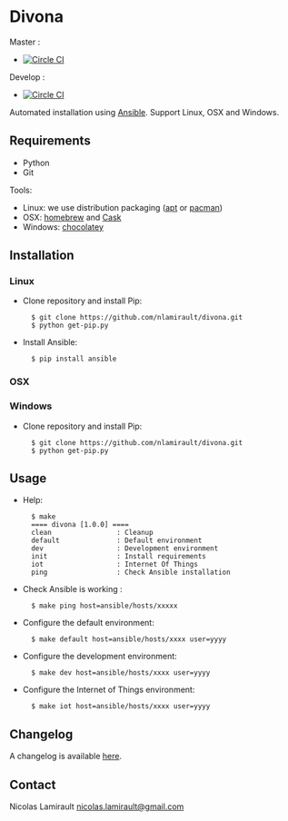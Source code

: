# Divona #

Master :
* [![Circle CI](https://circleci.com/gh/nlamirault/divona/tree/master.svg?style=svg)](https://circleci.com/gh/nlamirault/divona/tree/master)

Develop :
* [![Circle CI](https://circleci.com/gh/nlamirault/divona/tree/develop.svg?style=svg)](https://circleci.com/gh/nlamirault/divona/tree/develop)

Automated installation using [Ansible](https://www.ansible.com/). Support Linux, OSX and Windows.

## Requirements

* Python
* Git

Tools:
- Linux: we use distribution packaging ([apt](https://wiki.debian.org/Apt) or [pacman](https://wiki.archlinux.org/index.php/pacman))
- OSX: [homebrew](http://brew.sh/) and [Cask](https://caskroom.github.io)
- Windows: [chocolatey](https://chocolatey.org)


## Installation

### Linux

* Clone repository and install Pip:

        $ git clone https://github.com/nlamirault/divona.git
        $ python get-pip.py

* Install Ansible:

        $ pip install ansible

### OSX


### Windows

* Clone repository and install Pip:

        $ git clone https://github.com/nlamirault/divona.git
        $ python get-pip.py



## Usage

* Help:

        $ make
        ==== divona [1.0.0] ====
        clean                : Cleanup
        default              : Default environment
        dev                  : Development environment
        init                 : Install requirements
        iot                  : Internet Of Things
        ping                 : Check Ansible installation

* Check Ansible is working :

        $ make ping host=ansible/hosts/xxxxx

* Configure the default environment:

        $ make default host=ansible/hosts/xxxx user=yyyy

* Configure the development environment:

        $ make dev host=ansible/hosts/xxxx user=yyyy

* Configure the Internet of Things environment:

        $ make iot host=ansible/hosts/xxxx user=yyyy


## Changelog

A changelog is available [here](ChangeLog.md).


## Contact

Nicolas Lamirault <nicolas.lamirault@gmail.com>
